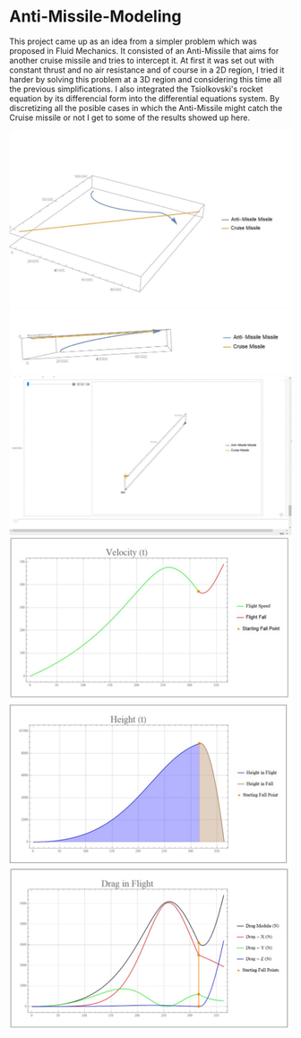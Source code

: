 # Anti-Missile-Modeling

This project came up as an idea from a simpler problem which was proposed in Fluid Mechanics.
It consisted of an Anti-Missile that aims for another cruise missile and tries to intercept it.
At first it was set out with constant thrust and no air resistance and of course in a 2D region,
I tried it harder by solving this problem at a 3D region and considering this time all the previous simplifications.
I also integrated the Tsiolkovski's rocket equation by its differencial form into the differential equations system.
By discretizing all the posible cases in which the Anti-Missile might catch the Cruise missile or not I get to some of the results showed up here.

![](https://github.com/marcosflz/Anti-Missile-Modeling/blob/main/missile_github2.JPG)
![](https://github.com/marcosflz/Anti-Missile-Modeling/blob/main/missile_github1.JPG)
![](https://github.com/marcosflz/Anti-Missile-Modeling/blob/main/Interception_github.gif)
![](https://github.com/marcosflz/Anti-Missile-Modeling/blob/main/missile_github3.JPG)
![](https://github.com/marcosflz/Anti-Missile-Modeling/blob/main/missile_github4.JPG)
![](https://github.com/marcosflz/Anti-Missile-Modeling/blob/main/missile_github5.JPG)


